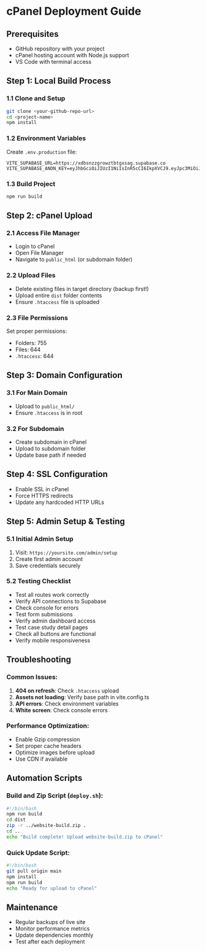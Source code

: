# cPanel Deployment Guide

## Prerequisites
- GitHub repository with your project
- cPanel hosting account with Node.js support
- VS Code with terminal access

## Step 1: Local Build Process

### 1.1 Clone and Setup
```bash
git clone <your-github-repo-url>
cd <project-name>
npm install
```

### 1.2 Environment Variables
Create `.env.production` file:
```env
VITE_SUPABASE_URL=https://xdbsnzzgrowztbtgxsag.supabase.co
VITE_SUPABASE_ANON_KEY=eyJhbGciOiJIUzI1NiIsInR5cCI6IkpXVCJ9.eyJpc3MiOiJzdXBhYmFzZSIsInJlZiI6InhkYnNuenpncm93enRidGd4c2FnIiwicm9sZSI6ImFub24iLCJpYXQiOjE3NTIzOTI2NTQsImV4cCI6MjA2Nzk2ODY1NH0.8RN0sO79t0BlZVf67JP3MEq8WpRZ_hOZoqFGCZMwGL8
```

### 1.3 Build Project
```bash
npm run build
```

## Step 2: cPanel Upload

### 2.1 Access File Manager
- Login to cPanel
- Open File Manager
- Navigate to `public_html` (or subdomain folder)

### 2.2 Upload Files
- Delete existing files in target directory (backup first!)
- Upload entire `dist` folder contents
- Ensure `.htaccess` file is uploaded

### 2.3 File Permissions
Set proper permissions:
- Folders: 755
- Files: 644
- `.htaccess`: 644

## Step 3: Domain Configuration

### 3.1 For Main Domain
- Upload to `public_html/`
- Ensure `.htaccess` is in root

### 3.2 For Subdomain
- Create subdomain in cPanel
- Upload to subdomain folder
- Update base path if needed

## Step 4: SSL Configuration
- Enable SSL in cPanel
- Force HTTPS redirects
- Update any hardcoded HTTP URLs

## Step 5: Admin Setup & Testing

### 5.1 Initial Admin Setup
1. Visit: `https://yoursite.com/admin/setup`
2. Create first admin account
3. Save credentials securely

### 5.2 Testing Checklist
- Test all routes work correctly
- Verify API connections to Supabase
- Check console for errors
- Test form submissions
- Verify admin dashboard access
- Test case study detail pages
- Check all buttons are functional
- Verify mobile responsiveness

## Troubleshooting

### Common Issues:
1. **404 on refresh**: Check `.htaccess` upload
2. **Assets not loading**: Verify base path in vite.config.ts
3. **API errors**: Check environment variables
4. **White screen**: Check console errors

### Performance Optimization:
- Enable Gzip compression
- Set proper cache headers
- Optimize images before upload
- Use CDN if available

## Automation Scripts

### Build and Zip Script (`deploy.sh`):
```bash
#!/bin/bash
npm run build
cd dist
zip -r ../website-build.zip .
cd ..
echo "Build complete! Upload website-build.zip to cPanel"
```

### Quick Update Script:
```bash
#!/bin/bash
git pull origin main
npm install
npm run build
echo "Ready for upload to cPanel"
```

## Maintenance
- Regular backups of live site
- Monitor performance metrics
- Update dependencies monthly
- Test after each deployment